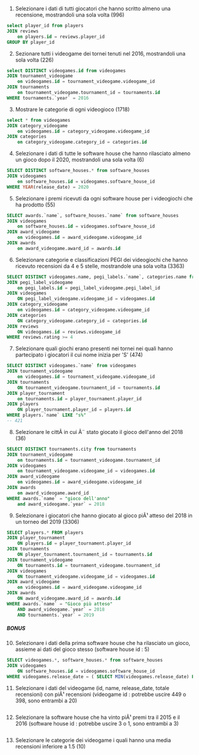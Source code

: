 1. Selezionare i dati di tutti giocatori che hanno scritto almeno una recensione, mostrandoli una sola volta (996)
```sql
select player_id from players
JOIN reviews
	on players.id = reviews.player_id
GROUP BY player_id
```

2. Sezionare tutti i videogame dei tornei tenuti nel 2016, mostrandoli una sola volta (226)
```sql
select DISTINCT videogames.id from videogames
JOIN tournament_videogame
	on videogames.id = tournament_videogame.videogame_id
JOIN tournaments
	on tournament_videogame.tournament_id = tournaments.id
WHERE tournaments.`year` = 2016
```

3. Mostrare le categorie di ogni videogioco (1718)
```sql
select * from videogames
JOIN category_videogame
	on videogames.id = category_videogame.videogame_id
JOIN categories
	on category_videogame.category_id = categories.id
```

4. Selezionare i dati di tutte le software house che hanno rilasciato almeno un gioco dopo il 2020, mostrandoli una sola volta (6)
```sql
SELECT DISTINCT software_houses.* from software_houses
JOIN videogames
	on software_houses.id = videogames.software_house_id
WHERE YEAR(release_date) = 2020
```

5. Selezionare i premi ricevuti da ogni software house per i videogiochi che ha prodotto (55)
```sql
SELECT awards.`name`, software_houses.`name` from software_houses
JOIN videogames
	on software_houses.id = videogames.software_house_id
JOIN award_videogame
	on videogames.id = award_videogame.videogame_id
JOIN awards
	on award_videogame.award_id = awards.id
```

6. Selezionare categorie e classificazioni PEGI dei videogiochi che hanno ricevuto recensioni da 4 e 5 stelle, mostrandole una sola volta (3363)
```sql
SELECT DISTINCT videogames.name, pegi_labels.`name`, categories.name from pegi_labels
JOIN pegi_label_videogame
	on pegi_labels.id = pegi_label_videogame.pegi_label_id
JOIN videogames 
	ON pegi_label_videogame.videogame_id = videogames.id
JOIN category_videogame
	on videogames.id = category_videogame.videogame_id
JOIN categories 
	ON category_videogame.category_id = categories.id
JOIN reviews 
	ON videogames.id = reviews.videogame_id
WHERE reviews.rating >= 4 
```

7. Selezionare quali giochi erano presenti nei tornei nei quali hanno partecipato i giocatori il cui nome inizia per 'S' (474)
```sql
SELECT DISTINCT videogames.`name` from videogames
JOIN tournament_videogame
	on videogames.id = tournament_videogame.videogame_id
JOIN tournaments 
	ON tournament_videogame.tournament_id = tournaments.id
JOIN player_tournament
	on tournaments.id = player_tournament.player_id
JOIN players 
	ON player_tournament.player_id = players.id
WHERE players.`name` LIKE "s%"
-- 421
```

8. Selezionare le cittÃ  in cui Ã¨ stato giocato il gioco dell'anno del 2018 (36)
```sql
SELECT DISTINCT tournaments.city from tournaments
JOIN tournament_videogame
	on tournaments.id = tournament_videogame.tournament_id
JOIN videogames
	on tournament_videogame.videogame_id = videogames.id
JOIN award_videogame
	on videogames.id = award_videogame.videogame_id
JOIN awards
	on award_videogame.award_id
WHERE awards.`name` = "gioco dell'anno"
	and award_videogame.`year` = 2018
```

9. Selezionare i giocatori che hanno giocato al gioco piÃ¹ atteso del 2018 in un torneo del 2019 (3306)
```sql
SELECT players.* FROM players
JOIN player_tournament
	ON players.id = player_tournament.player_id
JOIN tournaments 
	ON player_tournament.tournament_id = tournaments.id
JOIN tournament_videogame
	ON tournaments.id = tournament_videogame.tournament_id
JOIN videogames 
	ON tournament_videogame.videogame_id = videogames.id
JOIN award_videogame
	on videogames.id = award_videogame.videogame_id
JOIN awards 
	ON award_videogame.award_id = awards.id
WHERE awards.`name` = "Gioco più atteso"
	AND award_videogame.`year` = 2018 
	AND tournaments.`year` = 2019
```

##### **BONUS**

10. Selezionare i dati della prima software house che ha rilasciato un gioco, assieme ai dati del gioco stesso (software house id : 5)
```sql
SELECT videogames.*, software_houses.* from software_houses
JOIN videogames
	ON software_houses.id = videogames.software_house_id
WHERE videogames.release_date = ( SELECT MIN(videogames.release_date) FROM videogames )
```

11. Selezionare i dati del videogame (id, name, release_date, totale recensioni) con piÃ¹ recensioni (videogame id : potrebbe uscire 449 o 398, sono entrambi a 20)
```sql
```

12. Selezionare la software house che ha vinto piÃ¹ premi tra il 2015 e il 2016 (software house id : potrebbe uscire 3 o 1, sono entrambi a 3)
```sql
```

13. Selezionare le categorie dei videogame i quali hanno una media recensioni inferiore a 1.5 (10)
```sql
```